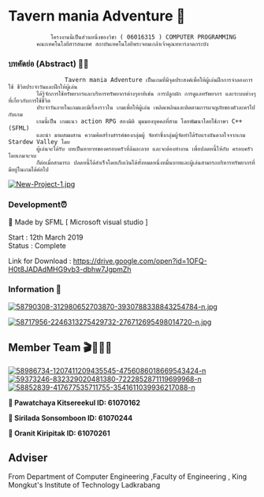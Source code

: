 # Tavern mania Adventure 🌲
                โครงงานนี้เป็นส่วนหนึ่งของวิชา ( 06016315 ) COMPUTER PROGRAMMING 
            คณะเทคโนโลยีสารสนเทศ สถาบันเทคโนโลยีพระจอมเกล้าเจ้าคุณทหารลาดกระบัง
### บทคัดย่อ (Abstract) 👨‍🌾
                    Tavern mania Adventure เป็นเกมที่มีจุดประสงค์เพื่อให้ผู้เล่นฝึกการจําลองการใช้ ชีวิตประจําวันและฝึกให้ผู้เล่น
            ได้รู้จักการใช้ทรัพยากรและบริหารทรัพยากรต่างๆอาทิเช่น การปลูกผัก การดูแลทรัพยากร และระบบต่างๆที่เกี่ยวกับการใช้ชีวิต
            ประจําวันภายในเกมและมีเรื่องราวใน เกมเพื่อให้ผู้เล่น เพลิดเพลินและติดตามการผจญภัยของตัวละครไปกับเกม 
            เกมนี้เป็น เกมแนว action RPG สองมิติ มุมมองบุคคลที่สาม โดยพัฒนาโดยใช้ภาษา C++ (SFML)
            และนํา มาผสมผสาน ความคิดสร้างสรรค์ของกลุ่มผู้ จัดทําซึ่งกลุ่มผู้จัดทําได้รับแรงบันดาลใจจากเกม Stardew Valley โดย 
            ผู้เล่นจะได้รับ บทเป็นทายาทของครอบครัวที่ล้มละลาย และจะต้องทํางาน เพื่อปลดหนี้ให้กับ ครอบครัวโดยเกมจะจบ
            ก็ต่อเมื่อสามารถ ปลดหนี้ได้สําเร็จโดยเก็บเงินได้ทั้งหมดหนึ่งหมื่นบาทและผู้เล่นสามารถบริหารทรัพยากรที่มีอยู่ในเกมได้ต่อไป


   [![New-Project-1.jpg](https://i.postimg.cc/pXrHtKZn/New-Project-1.jpg)](https://postimg.cc/23sJQbgz)  
### Development⏰

🌈 Made by SFML [ Microsoft visual studio ]

Start : 12th March 2019 <br>
Status : Complete

Link for Download : https://drive.google.com/open?id=1OFQ-H0t8JADAdMHG9vb3-dbhw7JgpmZh

### Information 🍂

[![58790308-312980652703870-3930788338843254784-n.jpg](https://i.postimg.cc/RZtSLmh5/58790308-312980652703870-3930788338843254784-n.jpg)](https://postimg.cc/RWMxvjwX)

[![58717956-2246313275429732-276712695498014720-n.jpg](https://i.postimg.cc/SRpFP0JX/58717956-2246313275429732-276712695498014720-n.jpg)](https://postimg.cc/MMtFcF0x)
## Member Team 🎬👩‍👩‍👧

<a href='https://postimg.cc/r0dLvx5T' target='_blank'><img src='https://i.postimg.cc/r0dLvx5T/58986734-1207411209435545-4756086018669543424-n.jpg' border='0' alt='58986734-1207411209435545-4756086018669543424-n'/></a>   <a href='https://postimg.cc/dkzKv39y' target='_blank'><img src='https://i.postimg.cc/dkzKv39y/59373246-832329020481380-7222852871119699968-n.jpg' border='0' alt='59373246-832329020481380-7222852871119699968-n'/></a>  <a href='https://postimg.cc/w1cxVXQb' target='_blank'><img src='https://i.postimg.cc/w1cxVXQb/58852839-417677535711755-3541611039936217088-n.jpg' border='0' alt='58852839-417677535711755-3541611039936217088-n'/></a>


🥇<b> Pawatchaya Kitsereekul  ID:        61070162   </b>  

🥈<b> Sirilada Sonsomboon     ID:        61070244   </b>

🥉<b> Oranit Kiripitak        ID:        61070261   </b>

## Adviser

From Department of Computer Engineering ,Faculty of Engineering , King Mongkut's Institute of Technology Ladkrabang


